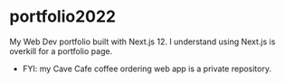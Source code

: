 # portfolio2022

My Web Dev portfolio built with Next.js 12. I understand using Next.js is overkill for a portfolio page.

- FYI: my Cave Cafe coffee ordering web app is a private repository.
